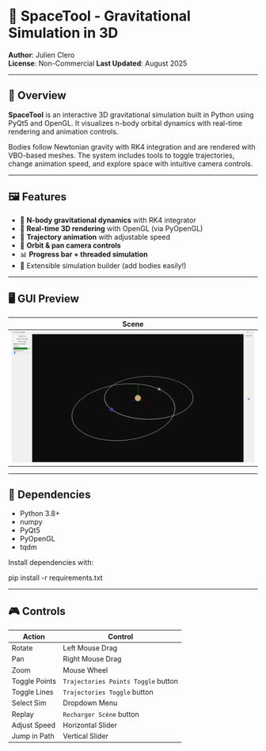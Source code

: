 # 🌌 SpaceTool - Gravitational Simulation in 3D

**Author**: Julien Clero  
**License**: Non-Commercial 
**Last Updated**: August 2025

---

## 🚀 Overview

**SpaceTool** is an interactive 3D gravitational simulation built in Python using PyQt5 and OpenGL. It visualizes n-body orbital dynamics with real-time rendering and animation controls.

Bodies follow Newtonian gravity with RK4 integration and are rendered with VBO-based meshes. The system includes tools to toggle trajectories, change animation speed, and explore space with intuitive camera controls.

---

## 🖼 Features

- 🧠 **N-body gravitational dynamics** with RK4 integrator  
- 🧬 **Real-time 3D rendering** with OpenGL (via PyOpenGL)  
- 🔁 **Trajectory animation** with adjustable speed  
- 🔎 **Orbit & pan camera controls**  
- 📊 **Progress bar + threaded simulation**  
- 🔧 Extensible simulation builder (add bodies easily!)

---

## 🖥 GUI Preview

| Scene |
|-------|
| ![Scene](docs/SpaceTool_V0.1.png) |


---

## 🧩 Dependencies

- Python 3.8+
- numpy
- PyQt5
- PyOpenGL
- tqdm

Install dependencies with:

pip install -r requirements.txt

---

## 🎮 Controls

| Action        | Control                             |
| ------------- | ----------------------------------- |
| Rotate        | Left Mouse Drag                     |
| Pan           | Right Mouse Drag                    |
| Zoom          | Mouse Wheel                         |
| Toggle Points | `Trajectories Points Toggle` button |
| Toggle Lines  | `Trajectories Toggle` button        |
| Select Sim    | Dropdown Menu                       |
| Replay        | `Recharger Scène` button            |
| Adjust Speed  | Horizontal Slider                   |
| Jump in Path  | Vertical Slider                     |
